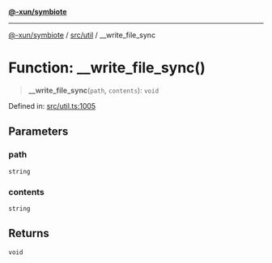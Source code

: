 [**@-xun/symbiote**](../../../README.md)

***

[@-xun/symbiote](../../../README.md) / [src/util](../README.md) / \_\_write\_file\_sync

# Function: \_\_write\_file\_sync()

> **\_\_write\_file\_sync**(`path`, `contents`): `void`

Defined in: [src/util.ts:1005](https://github.com/Xunnamius/symbiote/blob/510118102ef530d135a286522a7a776ec12a8a72/src/util.ts#L1005)

## Parameters

### path

`string`

### contents

`string`

## Returns

`void`
